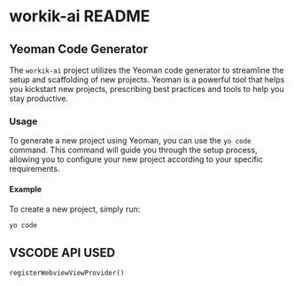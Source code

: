 # workik-ai README

## Yeoman Code Generator

The `workik-ai` project utilizes the Yeoman code generator to streamline the setup and scaffolding of new projects. Yeoman is a powerful tool that helps you kickstart new projects, prescribing best practices and tools to help you stay productive.

### Usage

To generate a new project using Yeoman, you can use the `yo code` command. This command will guide you through the setup process, allowing you to configure your new project according to your specific requirements.

#### Example

To create a new project, simply run:

```bash
yo code
```

## VSCODE API USED

```registerWebviewViewProvider()```
